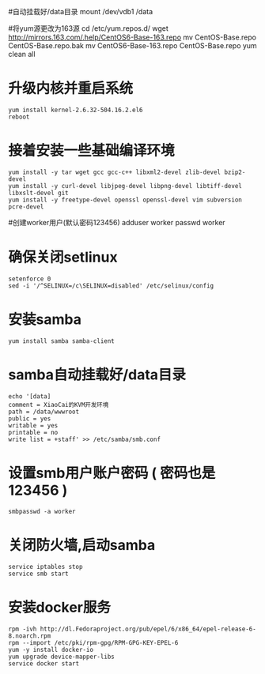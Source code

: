 
#自动挂载好/data目录
	mount /dev/vdb1 /data


#将yum源更改为163源
	cd /etc/yum.repos.d/
	wget http://mirrors.163.com/.help/CentOS6-Base-163.repo
	mv CentOS-Base.repo CentOS-Base.repo.bak
	mv CentOS6-Base-163.repo CentOS-Base.repo
	yum clean all


# 升级内核并重启系统
	yum install kernel-2.6.32-504.16.2.el6
	reboot


# 接着安装一些基础编译环境
	yum install -y tar wget gcc gcc-c++ libxml2-devel zlib-devel bzip2-devel 
	yum install -y curl-devel libjpeg-devel libpng-devel libtiff-devel libxslt-devel git
	yum install -y freetype-devel openssl openssl-devel vim subversion pcre-devel

#创建worker用户(默认密码123456)
	adduser worker
	passwd worker

# 确保关闭setlinux
	setenforce 0
	sed -i '/^SELINUX=/c\SELINUX=disabled' /etc/selinux/config

# 安装samba
	yum install samba samba-client

# samba自动挂载好/data目录

	echo '[data]
	comment = XiaoCai的KVM开发环境
	path = /data/wwwroot
	public = yes
	writable = yes
	printable = no
	write list = +staff' >> /etc/samba/smb.conf


# 设置smb用户账户密码 ( 密码也是123456 )

	smbpasswd -a worker


# 关闭防火墙,启动samba
	service iptables stop
	service smb start

# 安装docker服务

	rpm -ivh http://dl.Fedoraproject.org/pub/epel/6/x86_64/epel-release-6-8.noarch.rpm
	rpm --import /etc/pki/rpm-gpg/RPM-GPG-KEY-EPEL-6
	yum -y install docker-io
	yum upgrade device-mapper-libs
	service docker start
